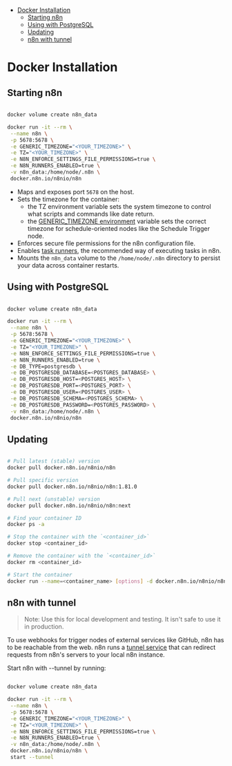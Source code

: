 <!-- TOC -->
* [Docker Installation](#docker-installation)
  * [Starting n8n](#starting-n8n)
  * [Using with PostgreSQL](#using-with-postgresql)
  * [Updating](#updating)
  * [n8n with tunnel](#n8n-with-tunnel)
<!-- TOC -->

# Docker Installation

## Starting n8n

```bash

docker volume create n8n_data

docker run -it --rm \
 --name n8n \
 -p 5678:5678 \
 -e GENERIC_TIMEZONE="<YOUR_TIMEZONE>" \
 -e TZ="<YOUR_TIMEZONE>" \
 -e N8N_ENFORCE_SETTINGS_FILE_PERMISSIONS=true \
 -e N8N_RUNNERS_ENABLED=true \
 -v n8n_data:/home/node/.n8n \
 docker.n8n.io/n8nio/n8n
```

- Maps and exposes port `5678` on the host.
- Sets the timezone for the container:
    - the TZ environment variable sets the system timezone to control what scripts and commands like date return.
    - the [GENERIC_TIMEZONE environment](https://docs.n8n.io/hosting/configuration/environment-variables/timezone-localization/) variable sets the correct timezone for schedule-oriented nodes like the
      Schedule Trigger node.
- Enforces secure file permissions for the n8n configuration file.
- Enables [task runners](https://docs.n8n.io/hosting/configuration/task-runners/), the recommended way of executing tasks in n8n.
- Mounts the `n8n_data` volume to the `/home/node/.n8n` directory to persist your data across container restarts.

## Using with PostgreSQL

```bash

docker volume create n8n_data

docker run -it --rm \
 --name n8n \
 -p 5678:5678 \
 -e GENERIC_TIMEZONE="<YOUR_TIMEZONE>" \
 -e TZ="<YOUR_TIMEZONE>" \
 -e N8N_ENFORCE_SETTINGS_FILE_PERMISSIONS=true \
 -e N8N_RUNNERS_ENABLED=true \
 -e DB_TYPE=postgresdb \
 -e DB_POSTGRESDB_DATABASE=<POSTGRES_DATABASE> \
 -e DB_POSTGRESDB_HOST=<POSTGRES_HOST> \
 -e DB_POSTGRESDB_PORT=<POSTGRES_PORT> \
 -e DB_POSTGRESDB_USER=<POSTGRES_USER> \
 -e DB_POSTGRESDB_SCHEMA=<POSTGRES_SCHEMA> \
 -e DB_POSTGRESDB_PASSWORD=<POSTGRES_PASSWORD> \
 -v n8n_data:/home/node/.n8n \
 docker.n8n.io/n8nio/n8n
```

## Updating

```bash 

# Pull latest (stable) version
docker pull docker.n8n.io/n8nio/n8n

# Pull specific version
docker pull docker.n8n.io/n8nio/n8n:1.81.0

# Pull next (unstable) version
docker pull docker.n8n.io/n8nio/n8n:next

# Find your container ID
docker ps -a

# Stop the container with the `<container_id>`
docker stop <container_id>

# Remove the container with the `<container_id>`
docker rm <container_id>

# Start the container
docker run --name=<container_name> [options] -d docker.n8n.io/n8nio/n8n
```

## n8n with tunnel

> Note: Use this for local development and testing. It isn't safe to use it in production.

To use webhooks for trigger nodes of external services like GitHub, n8n has to be reachable from the web. n8n runs a [tunnel service](https://github.com/localtunnel/localtunnel) that can redirect
requests from n8n's servers to your local n8n
instance.

Start n8n with --tunnel by running:

```bash

docker volume create n8n_data

docker run -it --rm \
 --name n8n \
 -p 5678:5678 \
 -e GENERIC_TIMEZONE="<YOUR_TIMEZONE>" \
 -e TZ="<YOUR_TIMEZONE>" \
 -e N8N_ENFORCE_SETTINGS_FILE_PERMISSIONS=true \
 -e N8N_RUNNERS_ENABLED=true \
 -v n8n_data:/home/node/.n8n \
 docker.n8n.io/n8nio/n8n \
 start --tunnel
```